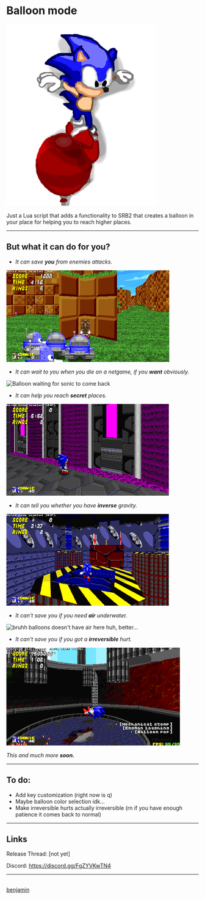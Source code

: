 # Balloon mode

![Sonic falling into a balloon](media/balloonlua2.png)

Just a Lua script that adds a functionality to SRB2 that creates a balloon in your place for helping you to reach higher places.

---

## But what it can do for you?

* *It can save **you** from enemies attacks.*

![Balloon saving sonic hehe](media/enemies.gif)

* *It can wait to you when you die on a netgame, if you **want** obviously.*

![Balloon waiting for sonic to come back](media/dedplace.gif)

* *It can help you reach **secret** places.*

![Sonic watching pink waterfall wait what](media/secret.gif)

* *It can tell you whether you have **inverse** gravity.*

![fuckkk you ballooon shiiiitititit](media/gravflipped.gif)

* *It can't save you if you need **air** underwater.*

![bruhh balloons doesn't have air here huh, better...](media/underwater.gif)

* *It can't save you if you got a **irreversible** hurt.*

![oh noooooooooooo (note: needs patience but i want to make it irreversible)](media/irreversible.gif)

*This and much more **soon.***

---

## **To do:**

* Add key customization (right now is q)
* Maybe balloon color selection idk...
* Make irreversible hurts actually irreversible (rn if you have enough patience it comes back to normal)

---

## **Links**

Release Thread: [not yet]

Discord: https://discord.gg/FgZYVKwTN4

---
\
[benjamin](https://github.com/benjaminfretez)
